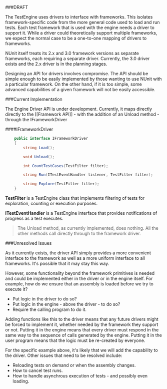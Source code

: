 ###DRAFT

The TestEngine uses drivers to interface with frameworks. This isolates framework-specific code from the more general code used to load and run tests. Each test framework that is used with the engine needs a driver to support it. While a driver could theoretically support multiple frameworks, we expect the normal case to be a one-to-one mapping of drivers to frameworks.

NUnit itself treats its 2.x and 3.0 framework versions as separate frameworks, each requiring a separate driver. Currently, the 3.0 driver exists and the 2.x driver is in the planning stages.

Designing an API for drivers involves compromise. The API should be simple enough to be easily implemented by those wanting to use NUnit with a particular framework. On the other hand, if it is too simple, some advanced capabilities of a given framework will not be easily accessible.

###Current Implementation

The Engine Driver API is under development. Currently, it maps directly directly to the [[Framework API]] - with the addition of an Unload method - through the IFrameworkDriver

####IFrameworkDriver

```C#
    public interface IFrameworkDriver
    {
        string Load();

        void Unload();

        int CountTestCases(TestFilter filter);

        string Run(ITestEventHandler listener, TestFilter filter);

        string Explore(TestFilter filter);
    }
```

**TestFilter** is a TestEngine class that implements filtering of tests for exploration, counting or execution purposes.

**ITestEventHandler** is a TestEngine interface that provides notifications of progress as a test executes.

> The Unload method, as currently implemented, does nothing. All the other methods call directly through to the framework driver.

###Unresolved Issues

As it currently exists, the driver API simply provides a more convenient interface to the framework as well as a more uniform interface to all frameworks. It's possible that it may stay this way.

However, some functionality beyond the framework primitives is needed and could be implemented either in the driver or in the engine itself. For example, how do we ensure that an assembly is loaded before we try to execute it?

* Put logic in the driver to do so?
* Put logic in the engine - above the driver - to do so?
* Require the calling program to do it.

Adding functions like this to the driver means that any future drivers might be forced to implement it, whether needed by the framework they support or not. Putting it in the engine means that every driver must respond in the same way to the sequence of calls generated by the engine. Putting it in the user program means that the logic must be re-created by everyone.

For the specific example above, it's likely that we will add the capability to the driver. Other issues that need to be resolved include:

* Reloading tests on demand or when the assembly changes.
* How to cancel test runs.
* How to handle asynchrous execution of tests - and possibly even loading.
